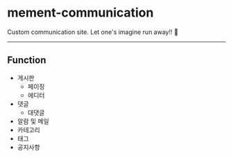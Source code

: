 # mement-communication
Custom communication site. Let one's imagine run away!! 💖


---

## Function
+ 게시판
    + 페이징
    + 에디터    
+ 댓글
    + 대댓글
+ 알람 및 메일
+ 카테고리
+ 태그
+ 공지사항
